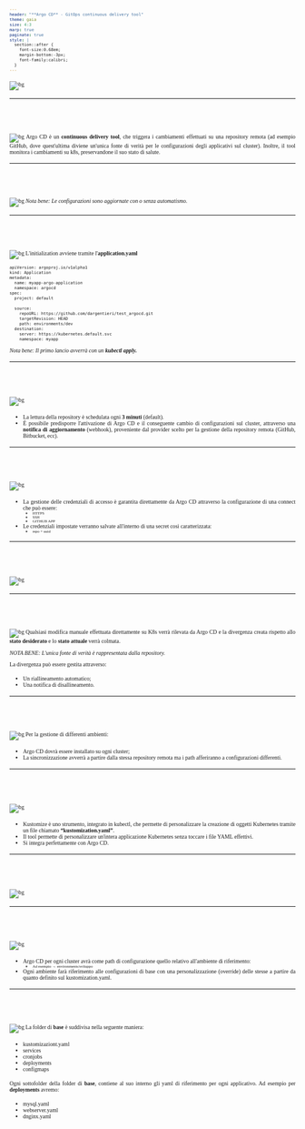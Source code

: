 ```yaml
---
header: "**Argo CD** - GitOps continuous delivery tool"
theme: gaia
size: 4:3
marp: true
paginate: true
style: |
  section::after {
    font-size:0.68em;
    margin-bottom:-3px;
    font-family:calibri;
  }
---
```

<!--START style -->
<style>
  :root 
  {
    --color-background: #fff;
    --color-foreground: #333;
    --color-highlight: #f96;
    --color-dimmed: #888;
  }
  h1 {color: #ffba3a; padding-top:0.1em;}
  section {background-color: white; font-family:calibri; color:#005366;}
  p{font-size:0.7em; font-family:calibri; text-align:justify;}
  footer {margin:0; padding:0; height:5%;}
  header {color:#005366; padding:30px; margin-left:30px; font-size:0.8em;}
  pre {font-size: 0.6em;}
  ul li {font-size:0.7em; font-family:calibri; text-align:justify;}
</style>
<!--END style -->

<style scoped>
    header{display:none;}
    footer{display:none;}    
</style>
<!-- INTRO -->
![bg](1.svg)

---

<!-- SLIDE1 -->
<!-- header: '**DESCRIZIONE**  $\color{#ffba3a}{|}$  _italic_' -->
#
![bg](default/template.svg)
Argo CD è un **continuous delivery tool**, che triggera i cambiamenti effettuati su una repository remota (ad esempio GitHub, dove quest'ultima diviene un'unica fonte di verità per le configurazioni degli applicativi sul cluster). 
Inoltre, il tool monitora i cambiamenti su k8s, preservandone il suo stato di salute.

---
<!-- SLIDE2 -->
<!-- header: '**FLUSSO OPERATIVO**  $\color{#ffba3a}{|}$  _italic_' -->
# 
![bg](3.svg)
*Nota bene: Le configurazioni sono aggiornate con o senza automatismo.* 


---
<!-- SLIDE3 -->
<!-- header: '**INSTALLAZIONE**  $\color{#ffba3a}{|}$  _italic_' -->
# 
![bg](default/template.svg)
L'initialization avviene tramite l'**application.yaml**

```
apiVersion: argoproj.io/v1alpha1
kind: Application
metadata:
  name: myapp-argo-application
  namespace: argocd
spec:
  project: default

  source:
    repoURL: https://github.com/dargentieri/test_argocd.git
    targetRevision: HEAD
    path: environments/dev
  destination:
    server: https://kubernetes.default.svc
    namespace: myapp
```
*Nota bene: Il primo lancio avverrà  con un **kubectl apply.***

---
<!-- SLIDE4 -->
<!-- header: '**POOLING**  $\color{#ffba3a}{|}$  _italic_' -->
# 
![bg](default/template.svg)

- La lettura della repository è schedulata ogni **3 minuti** (default). 
- È possibile predisporre l'attivazione di Argo CD e il conseguente cambio di configurazioni sul cluster, attraverso una **notifica di aggiornamento** (webhook), proveniente dal provider scelto per la gestione della repository remota (GitHub, Bitbucket, ecc). 

---
<!-- SLIDE5 -->
<!-- header: '**CREDENZIALI DI ACCESSO**  $\color{#ffba3a}{|}$  _italic_' -->
#
![bg](default/template.svg)

- La gestione delle credenziali di accesso è garantita direttamente da Argo CD attraverso la configurazione di una connect che può essere:
    * HTTPS 
    * SSH
    * GITHUB APP
- Le credenziali impostate verranno salvate all'interno di una secret così caratterizzata:
    * repo + uuid
---
<!-- SLIDE6 -->
<!-- header: '**SALVAGUARDIA**  $\color{#ffba3a}{|}$  _italic_' -->
# 
![bg](6.svg)

---
<!-- SLIDE7 -->
<!-- header: '**SALVAGUARDIA**  $\color{#ffba3a}{|}$  _italic_' -->
#
![bg](default/template.svg)
Qualsiasi modifica manuale effettuata direttamente su K8s verrà rilevata da Argo CD e la divergenza creata rispetto allo **stato desiderato** e lo **stato attuale** verrà colmata.

*NOTA BENE: L'unica fonte di verità è rappresentata dalla repository.*

La divergenza può essere gestita attraverso:
- Un riallineamento automatico;
- Una notifica di disallineamento.

---
<!-- SLIDE8 -->
<!-- header: '**GESTIONE DI AMBIENTI MULTIPLI**  $\color{#ffba3a}{|}$  _italic_' -->
# 
![bg](8.svg)
Per la gestione di differenti ambienti:
- Argo CD dovrà essere installato su ogni cluster;
- La sincronizzazione avverrà a partire dalla stessa repository remota ma i path afferiranno a configurazioni differenti.

---
<!-- SLIDE9 -->
<!-- header: '**KUSTOMIZE**  $\color{#ffba3a}{|}$  _italic_' -->
# 
![bg](default/template.svg)
- Kustomize è uno strumento, integrato in kubectl, che permette di personalizzare la creazione di oggetti Kubernetes tramite un file chiamato **“kustomization.yaml”**. 
- Il tool permette di personalizzare un'intera applicazione Kubernetes senza toccare i file YAML effettivi.
- Si integra perfettamente con Argo CD.

---
<!-- SLIDE10 -->
<!-- header: '**ARGO CD + KUSTOMIZE**  $\color{#ffba3a}{|}$  _italic_' -->
# 
![bg](10.svg)

---
<!-- SLIDE11 -->
<!-- header: '**CONFIGURAZIONI PER OGNI AMBIENTE**  $\color{#ffba3a}{|}$  _italic_' -->
# 
![bg](default/template.svg)
- Argo CD per ogni cluster avrà come path di configurazione quello relativo all'ambiente di riferimento:
    * Ad esempio → environments/sviluppo
- Ogni ambiente farà riferimento alle configurazioni di base con una personalizzazione (override) delle stesse a partire da quanto definito sul kustomization.yaml.

---
<!-- SLIDE12 -->
<!-- header: '**LAYOUT DI BASE**  $\color{#ffba3a}{|}$  _italic_' -->
#
![bg](default/template.svg)
La folder di **base** è suddivisa nella seguente maniera:
  - kustomizaziont.yaml
  - services
  - cronjobs
  - deployments
  - configmaps

Ogni sottofolder della folder di **base**, contiene al suo interno gli yaml di riferimento per ogni applicativo. Ad esempio per __deployments__ avremo:
  * mysql.yaml
  * webserver.yaml
  * dnginx.yaml
